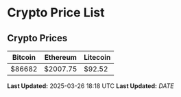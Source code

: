 # Crypto Price List

## Crypto Prices
| Bitcoin | Ethereum | Litecoin |
| ------- | -------- | -------- |
| $86682 | $2007.75 | $92.52 |
**Last Updated:** 2025-03-26 18:18 UTC
**Last Updated:** $DATE$
